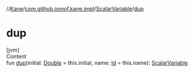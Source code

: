 //[Kane](../../index.md)/[com.github.jomof.kane.impl](../index.md)/[ScalarVariable](index.md)/[dup](dup.md)



# dup  
[jvm]  
Content  
fun [dup](dup.md)(initial: [Double](https://kotlinlang.org/api/latest/jvm/stdlib/kotlin/-double/index.html) = this.initial, name: [Id](../index.md#%5Bcom.github.jomof.kane.impl%2FId%2F%2F%2FPointingToDeclaration%2F%5D%2FClasslikes%2F-1422180844) = this.name): [ScalarVariable](index.md)  



